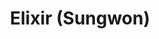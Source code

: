 --- 
title: "Elixir (Sungwon)"
publishdate: "2018-12-14T16:48:46+02:00"
src: "https://365manga.net/manga/elixir-sungwon"
image: "https://data.365manga.net/images/thumbnails/32881-elixir-sungwon.jpg"
description: "Elixir (Sungwon) manga summary: Eunha is heartbroken when she finds out her high school sweetheart, Siyeon, used an elixir to make her fall in love. When the two reunite 10 years later at a business meeting, Siyeon asks for a second chance. But before they can talk things out and rebuild their trust, greater magical forces interfere."
---